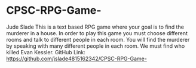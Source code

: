 # CPSC-RPG-Game-
Jude Slade
This is a text based RPG game where your goal is to find the murderer in a house. In order to play this game you must choose different rooms and talk to different people in each room. You will find the murderer by speaking with many different people in each room. We must find who killed Evan Kessler.
GitHub Link: https://github.com/jslade4815162342/CPSC-RPG-Game-
